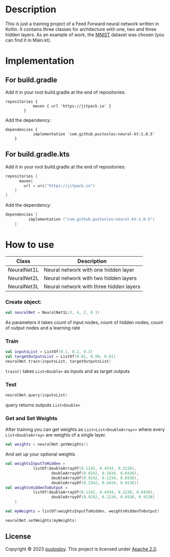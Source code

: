 # Description
This is just a training project of a Feed Forward neural network written in Kotlin. It contains three classes for architecture with one, two and three hidden layers. As an example of work, the [MNIST](https://en.wikipedia.org/wiki/MNIST_database) dataset was chosen (you can find it in Main.kt).
# Implementation
## For build.gradle
Add it in your root build.gradle at the end of repositories:
```
repositories {
			maven { url 'https://jitpack.io' }
		}
```
Add the dependency:
```
dependencies {
	        implementation 'com.github.pustoslov:neural-kt:1.0.5'
	}
```
## For build.gradle.kts
Add it in your root build.gradle at the end of repositories:
```kts
repositories {
      maven{
        url = uri("https://jitpack.io")
    }
}
```
Add the dependency:
```kts
dependencies { 
          implementation ("com.github.pustoslov:neural-kt:1.0.5") 
    }
```
# How to use
|Class|Description|
|------|------|
|NeuralNet1L| Neural network with one hidden layer|
|NeuralNet2L| Neural network with two hidden layers|
NeuralNet3L| Neural network with three hidden layers|

### Create object:
```kt
val neuralNet = NeuralNet1L(3, 4, 2, 0.1)
```
As parameters it takes count of input nodes, count of  hidden nodes, count of output nodes and a learning rate
### Train
```kt
val inputsList = ListOf(0.1, 0.2, 0.3)
val targetOutputsList = ListOf(0.01, 0.99, 0.01)
neuralNet.train(inputsList, targetOutputsList)
```
`train()` takes `List<Double>` as inputs and as target outputs
### Test
```kt
neuralNet.query(inputsList)
```
query returns outputs `List<Double>`
### Get and Set Weights
After training you can get weights as `List<List<DoubleArray>>` where every `List<DoubleArray>` are weights of a single layer.
```kt
val weights = neuralNet.getWeights()
```
And set up your optional weights
```kt
val weightsInputToHidden = 
            listOf(doubleArrayOf(0.1142, 0.4334, 0.2238),
                    doubleArrayOf(0.8542, 0.3434, 0.6438),
                    doubleArrayOf(0.9242, 0.1234, 0.6938),
                    doubleArrayOf(0.2342, 0.4434, 0.9138))
val weightsHiddenToOutput = 
            listOf(doubleArrayOf(0.1142, 0.4334, 0.2238, 0.6438),
                    doubleArrayOf(0.9242, 0.1234, 0.6938, 0.9138)
    )

val myWeights = listOf(weightsInputToHidden, weightsHiddenToOutput)

neuralNet.setWeights(myWeights)
```
## License
Copyright © 2023 [pustoslov](https://github.com/pustoslov).
This project is licensed under [Apache 2.0](https://github.com/pustoslov/neural-kt/blob/main/LICENSE).
